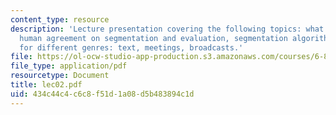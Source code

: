```yaml
---
content_type: resource
description: 'Lecture presentation covering the following topics: what is segmentation,
  human agreement on segmentation and evaluation, segmentation algorithms, and segmentation
  for different genres: text, meetings, broadcasts.'
file: https://ol-ocw-studio-app-production.s3.amazonaws.com/courses/6-892-computational-models-of-discourse-spring-2004/434c44c4c6c8f51d1a08d5b483894c1d_lec02.pdf
file_type: application/pdf
resourcetype: Document
title: lec02.pdf
uid: 434c44c4-c6c8-f51d-1a08-d5b483894c1d
---
```


